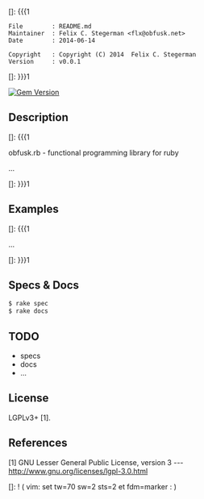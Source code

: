 []: {{{1

    File        : README.md
    Maintainer  : Felix C. Stegerman <flx@obfusk.net>
    Date        : 2014-06-14

    Copyright   : Copyright (C) 2014  Felix C. Stegerman
    Version     : v0.0.1

[]: }}}1

[![Gem Version](https://badge.fury.io/rb/obfusk.png)](https://badge.fury.io/rb/obfusk)

## Description
[]: {{{1

  obfusk.rb - functional programming library for ruby

  ...

[]: }}}1

## Examples
[]: {{{1

  ...

[]: }}}1

## Specs & Docs

```bash
$ rake spec
$ rake docs
```

## TODO

  * specs
  * docs
  * ...

## License

  LGPLv3+ [1].

## References

  [1] GNU Lesser General Public License, version 3
  --- http://www.gnu.org/licenses/lgpl-3.0.html

[]: ! ( vim: set tw=70 sw=2 sts=2 et fdm=marker : )

